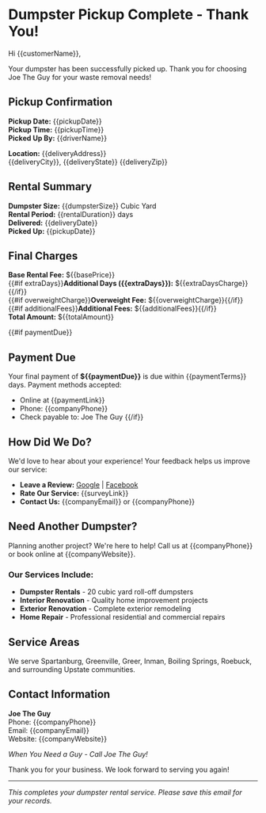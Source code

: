 # Dumpster Pickup Complete - Thank You!

Hi {{customerName}},

Your dumpster has been successfully picked up. Thank you for choosing Joe The Guy for your waste removal needs!

## Pickup Confirmation

**Pickup Date:** {{pickupDate}}  
**Pickup Time:** {{pickupTime}}  
**Picked Up By:** {{driverName}}  

**Location:** {{deliveryAddress}}  
{{deliveryCity}}, {{deliveryState}} {{deliveryZip}}  

## Rental Summary

**Dumpster Size:** {{dumpsterSize}} Cubic Yard  
**Rental Period:** {{rentalDuration}} days  
**Delivered:** {{deliveryDate}}  
**Picked Up:** {{pickupDate}}  

## Final Charges

**Base Rental Fee:** ${{basePrice}}  
{{#if extraDays}}**Additional Days ({{extraDays}}):** ${{extraDaysCharge}}{{/if}}  
{{#if overweightCharge}}**Overweight Fee:** ${{overweightCharge}}{{/if}}  
{{#if additionalFees}}**Additional Fees:** ${{additionalFees}}{{/if}}  
**Total Amount:** ${{totalAmount}}  

{{#if paymentDue}}
## Payment Due
Your final payment of **${{paymentDue}}** is due within {{paymentTerms}} days. Payment methods accepted:
- Online at {{paymentLink}}
- Phone: {{companyPhone}}
- Check payable to: Joe The Guy
{{/if}}

## How Did We Do?

We'd love to hear about your experience! Your feedback helps us improve our service:

- **Leave a Review:** [Google]({{googleReviewLink}}) | [Facebook]({{facebookReviewLink}})
- **Rate Our Service:** {{surveyLink}}
- **Contact Us:** {{companyEmail}} or {{companyPhone}}

## Need Another Dumpster?

Planning another project? We're here to help! Call us at {{companyPhone}} or book online at {{companyWebsite}}.

### Our Services Include:
- **Dumpster Rentals** - 20 cubic yard roll-off dumpsters
- **Interior Renovation** - Quality home improvement projects
- **Exterior Renovation** - Complete exterior remodeling
- **Home Repair** - Professional residential and commercial repairs

## Service Areas

We serve Spartanburg, Greenville, Greer, Inman, Boiling Springs, Roebuck, and surrounding Upstate communities.

## Contact Information

**Joe The Guy**  
Phone: {{companyPhone}}  
Email: {{companyEmail}}  
Website: {{companyWebsite}}  

*When You Need a Guy - Call Joe The Guy!*

Thank you for your business. We look forward to serving you again!

---
*This completes your dumpster rental service. Please save this email for your records.*